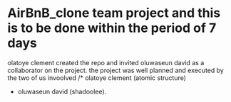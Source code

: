 # AirBnB_clone team project and this is to be done within the period of 7 days
olatoye clement created the repo and invited oluwaseun david as a collaborator on the project.
the project was well planned and executed by the two of us invoolved
/* olatoye clement (atomic structure)
* oluwaseun david (shadoolee).
